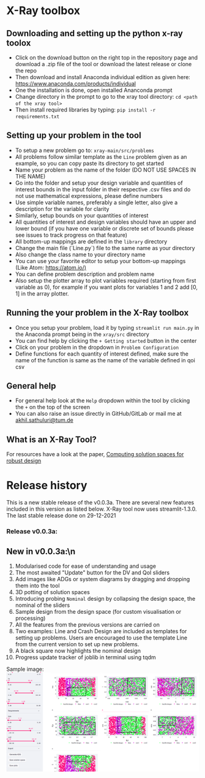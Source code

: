 # X-Ray toolbox

## Downloading and setting up the python x-ray toolox

* Click on the download button on the right top in the repository page and download a .zip file of the tool or download the latest release or clone the repo
* Then download and install Anaconda individual edition as given here: <https://www.anaconda.com/products/individual>
* One the installation is done, open installed Ananconda prompt
* Change directory in the prompt to go to the xray tool directory: `cd <path of the xray tool>`
* Then install required libraries by typing: `pip install -r requirements.txt`
<!-- * Or for minimal installation time use `pip install streamlit, plotly, graphviz,` -->
<!-- * Wait for it to install and your tool is ready to go! -->

## Setting up your problem in the tool

* To setup a new problem go to: `xray-main/src/problems`
* All problems follow similar template as the `Line` problem given as an example, so you can copy paste its directory to get started
* Name your problem as the name of the folder (DO NOT USE SPACES IN THE NAME)
* Go into the folder and setup your design variable and quantities of interest bounds in the input folder in their respective .csv files and do not use mathematical expressions, please define numbers
* Use simple variable names, preferably a single letter, also give a description for the variable for clarity
* Similarly, setup bounds on your quantities of interest
* All quantities of interest and design variables should have an upper and lower bound (if you have one variable or discrete set of bounds please see issues to track progress on that feature)
* All bottom-up mappings are defined in the `library` directory
* Change the main file (\`Line.py\`) file to the same name as your directory
* Also change the class name to your directory name
* You can use your favorite editor to setup your bottom-up mappings (Like Atom: <https://atom.io/)>
* You can define problem description and problem name
* Also setup the plotter array to plot variables required (starting from first variable as 0), for example if you want plots for variables 1 and 2 add \[0, 1\] in the array plotter.

## Running the your problem in the X-Ray toolbox

* Once you setup your problem, load it by typing `streamlit run main.py` in the Anaconda prompt being in the `xray/src` directory
* You can find help by clicking the `+ Getting started` button in the center
* Click on your problem in the dropdown in `Problem Configuration`
* Define functions for each quantity of interest defined, make sure the name of the function is same as the name of the variable defined in qoi csv

## General help
* For general help look at the `Help` dropdown within the tool by clicking the `+` on the top of the screen
* You can also raise an issue directly in GitHub/GitLab or mail me at akhil.sathuluri@tum.de

## What is an X-Ray Tool?
For resources have a look at the paper, [Computing solution spaces for robust design](https://github.com/PhD-TUM/xray-python/files/7787066/file.pdf)


# Release history
This is a new stable release of the v0.0.3a. There are several new features included in this version as listed below. X-Ray tool now uses streamlit-1.3.0. The last stable release done on 29-12-2021
### Release v0.0.3a:
## New in v0.0.3a:\n
1. Modularised code for ease of understanding and usage
2. The most awaited "Update" button for the DV and QoI sliders
3. Add images like ADGs or system diagrams by dragging and dropping them into the tool
4. 3D potting of solution spaces
5. Introducing probing `Nominal` design by collapsing the design space, the nominal of the sliders
6. Sample design from the design space (for custom visualisation or processing)
7. All the features from the previous versions are carried on
8. Two examples: Line and Crash Design are included as templates for setting up problems.
Users are encouraged to use the template Line from the current version to set up new problems.
9. A black square now highlights the nominal design
10. Progress update tracker of joblib in terminal using tqdm

<!-- ### Release v0.0.2a:
1. Integrated graphviz for ADG generation
2. Generate matrix plots (All DVs vs all DVs)
3. Scatter3d for 3D visualisation between DVs
4. Added an example in "Help" dropdown

### Release v0.0.1a:
1. Loading a given design variable and quantities of interest space
2. Modifying their intervals using sidebar sliders
3. Save obtained solution space plots as pdf
4. Export the solution spaces as csv
5. Load the problem using the problem problem class
6. Plotly interface to activate and deactivate plot elements -->

<!-- ![Solution space design example 2](./screenshots/xray_v0.0.1a_solution.png) -->
Sample image:
![Solution space design example 1](./screenshots/xray_v0.0.1_problem_cropped.png)
